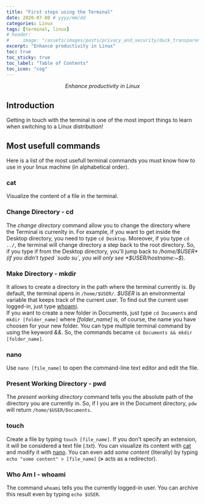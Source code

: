 ```yaml
---
title: "First steps using the Terminal"
date: 2020-07-08 # yyyy/mm/dd
categories: Linux
tags: [terminal, linux]
# header:
#     image: "/assets/images/posts/privacy_and_security/duck_transparent.gif"
excerpt: "Enhance productivity in Linux"
toc: true
toc_sticky: true
toc_label: "Table of Contents"
toc_icon: "cog"
---
```


<p align="center"><i>Enhance productivity in Linux</i></p>

## Introduction
Getting in touch with the terminal is one of the most import things to learn when switching to a Linux distribution!

## Most usefull commands
Here is a list of the most usefull terminal commands you must know how to use in your linux machine (in alphabetical order).

### cat
Visualize the content of a file in the terminal.

### Change Directory - cd
The *change directory* command allow you to change the directory where the Terminal is currenlty in. For example, if you want to get inside the Desktop directory, you need to type `cd Desktop`. Moreover, if you type `cd ../`, the terminal will change directory a step back to the root directory. So, if you type if from the Desktop directory, you'll jump back to */home/$USER* (if you didn't typed `sudo su`, you will only see *$USER/hostname:~$*).

### Make Directory - mkdir
It allows to create a directory in the path where the terminal currently is. By default, the terminal opens in `/home/$USER/`. *$USER* is an environmental variable that keeps track of the current user. To find out the current user logged-in, just type [whoami](#who-am-i---whoami).<br>
If you want to create a new folder in Documents, just type `cd Documents` and `mkdir [folder_name]` where *[folder_name]* is, of course, the name you have choosen for your new folder. You can type multiple terminal command by using the keyword *&&*. So, the commands became `cd Documents && mkdir [folder_name]`.

### nano
Use `nano [file_name]` to open the command-line text editor and edit the file. 

### Present Working Directory - pwd
The *present working directory* command tells you the absolute path of the directory you are currently in. So, if I you are in the Document directory, `pdw` will return `/home/$USER/Documents`.

### touch
Create a file by typing `touch [file_name]`. If you don't specify an extension, it will be considered a text file (.txt). You can visualize its content with [cat](#cat) and modify it with [nano](#nano).
You can even add *some content* (literally) by typing `echo "some content" > [file_name]` (**>** acts as a redirector).

### Who Am I - whoami
The command `whoami` tells you the currently logged-in user. You can archive this result even by typing `echo $USER`. 